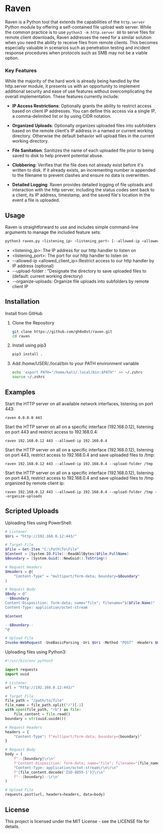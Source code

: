 # Raven

Raven is a Python tool that extends the capabilities of the `http.server` Python module by offering a self-contained file upload web server. While the common practice is to use `python3 -m http.server 80` to serve files for remote client downloads, Raven addresses the need for a similar solution when you need the ability to receive files from remote clients. This becomes especially valuable in scenarios such as penetration testing and incident response procedures when protocols such as SMB may not be a viable option.

### Key Features

While the majority of the hard work is already being handled by the http.server module, it presents us with an opportunity to implement additional security and ease of use features without overcomplicating the overall implementation. These features currently include:

- **IP Access Restrictions**: Optionally grants the ability to restrict access based on client IP addresses. You can define this access via a single IP, a comma-delimited list or by using CIDR notation.

- **Organized Uploads**: Optionally organizes uploaded files into subfolders based on the remote client's IP address in a named or current working directory. Otherwise the default behavior will upload files in the current working directory.

- **File Sanitation**: Sanitizes the name of each uploaded file prior to being saved to disk to help prevent potential abuse.

- **Clobbering**: Verifies that the file does not already exist before it's written to disk. If it already exists, an incrementing number is appended to the filename to prevent clashes and ensure no data is overwritten.

- **Detailed Logging**: Raven provides detailed logging of file uploads and interaction with the http server, including the status codes sent back to a client, its IP address, timestamp, and the saved file's location in the event a file is uploaded.

## Usage

Raven is straightforward to use and includes simple command-line arguments to manage the included feature sets:

```bash
python3 raven.py <listening_ip> <listening_port> [--allowed-ip <allowed_client_ip>] [--upload-folder <folder>] [--organize-uploads]
```

* <listening_ip>: The IP address for our http handler to listen on
* <listening_port>: The port for our http handler to listen on
* --allowed-ip <allowed_client_ip>:Restrict access to our http handler by IP address (optional)
* --upload-folder <folder>: "Designate the directory to save uploaded files to (default: current working directory)
* --organize-uploads: Organize file uploads into subfolders by remote client IP

## Installation

Install from GitHub

1. Clone the Repository

   ```bash
   git clone https://github.com/gh0x0st/raven.git
   cd raven
   ```
   
2. Install using pip3

   ```bash
   pip3 install .
   ```

3. Add /home/USER/./local/bin to your PATH environment variable

   ```bash
   echo 'export PATH="/home/kali/.local/bin:$PATH"' >> ~/.zshrc
   source ~/.zshrc
   ```

## Examples

Start the HTTP server on all available network interfaces, listening on port 443:

`raven 0.0.0.0 443`

Start the HTTP server on all on a specific interface (192.168.0.12), listening on port 443 and restrict access to 192.168.0.4:

`raven 192.168.0.12 443 --allowed-ip 192.168.0.4`

Start the HTTP server on all on a specific interface (192.168.0.12), listening on port 443, restrict access to 192.168.0.4 and save uploaded files to /tmp:

`raven 192.168.0.12 443 --allowed-ip 192.168.0.4 --upload-folder /tmp`

Start the HTTP server on all on a specific interface (192.168.0.12), listening on port 443, restrict access to 192.168.0.4 and save uploaded files to /tmp organized by remote client ip:

`raven 192.168.0.12 443 --allowed-ip 192.168.0.4 --upload-folder /tmp --organize-uploads`

## Scripted Uploads

Uploading files using PowerShell:

```powershell
# Listener
$Uri = "http://192.168.0.12:443/"

# Target File
$File = Get-Item "C:\Path\To\File"
$Content = [System.IO.File]::ReadAllBytes($File.FullName)
$Boundary = [System.Guid]::NewGuid().ToString()

# Request Headers
$Headers = @{
    "Content-Type" = "multipart/form-data; boundary=$Boundary"
}

# Request Body
$Body = @"
--$Boundary
Content-Disposition: form-data; name="file"; filename="$($File.Name)"
Content-Type: application/octet-stream

$Content

--$Boundary--
"@

# Upload File
Invoke-WebRequest -UseBasicParsing -Uri $Uri -Method "POST" -Headers $Headers -Body $Body
```

Uploading files using Python3:

```python
#!/usr/bin/env python3

import requests
import uuid

# Listener
url = "http://192.168.0.12:443/"

# Target File
file_path = "/path/to/file"
file_name = file_path.split("/")[-1]
with open(file_path, "rb") as file:
    file_content = file.read()
boundary = str(uuid.uuid4())

# Request Headers
headers = {
    "Content-Type": f"multipart/form-data; boundary={boundary}"
}

# Request Body
body = (
    f"--{boundary}\r\n"
    f'Content-Disposition: form-data; name="file"; filename="{file_name}"\r\n'
    "Content-Type: application/octet-stream\r\n\r\n"
    f"{file_content.decode('ISO-8859-1')}\r\n"
    f"--{boundary}--\r\n"
)

# Upload File
requests.post(url, headers=headers, data=body)
```

## License

This project is licensed under the MIT License - see the LICENSE file for details.
